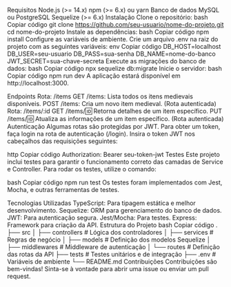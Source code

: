 Requisitos
Node.js (>= 14.x)
npm (>= 6.x) ou yarn
Banco de dados MySQL ou PostgreSQL
Sequelize (>= 6.x)
Instalação
Clone o repositório:
bash
Copiar código
git clone https://github.com/seu-usuario/nome-do-projeto.git
cd nome-do-projeto
Instale as dependências:
bash
Copiar código
npm install
Configure as variáveis de ambiente. Crie um arquivo .env na raiz do projeto com as seguintes variáveis:
env
Copiar código
DB_HOST=localhost
DB_USER=seu-usuario
DB_PASS=sua-senha
DB_NAME=nome-do-banco
JWT_SECRET=sua-chave-secreta
Execute as migrações do banco de dados:
bash
Copiar código
npx sequelize db:migrate
Inicie o servidor:
bash
Copiar código
npm run dev
A aplicação estará disponível em http://localhost:3000.

Endpoints
Rota: /items
GET /items: Lista todos os itens medievais disponíveis.
POST /items: Cria um novo item medieval. (Rota autenticada)
Rota: /items/:id
GET /items/:id: Retorna detalhes de um item específico.
PUT /items/:id: Atualiza as informações de um item específico. (Rota autenticada)
Autenticação
Algumas rotas são protegidas por JWT. Para obter um token, faça login na rota de autenticação (/login). Insira o token JWT nos cabeçalhos das requisições seguintes:

http
Copiar código
Authorization: Bearer seu-token-jwt
Testes
Este projeto inclui testes para garantir o funcionamento correto das camadas de Service e Controller. Para rodar os testes, utilize o comando:

bash
Copiar código
npm run test
Os testes foram implementados com Jest, Mocha, e outras ferramentas de testes.

Tecnologias Utilizadas
TypeScript: Para tipagem estática e melhor desenvolvimento.
Sequelize: ORM para gerenciamento do banco de dados.
JWT: Para autenticação segura.
Jest/Mocha: Para testes.
Express: Framework para criação da API.
Estrutura do Projeto
bash
Copiar código
.
├── src
│   ├── controllers  # Lógica dos controladores
│   ├── services     # Regras de negócio
│   ├── models       # Definição dos modelos Sequelize
│   ├── middlewares  # Middleware de autenticação
│   └── routes       # Definição das rotas da API
├── tests            # Testes unitários e de integração
├── .env             # Variáveis de ambiente
└── README.md
Contribuições
Contribuições são bem-vindas! Sinta-se à vontade para abrir uma issue ou enviar um pull request.
